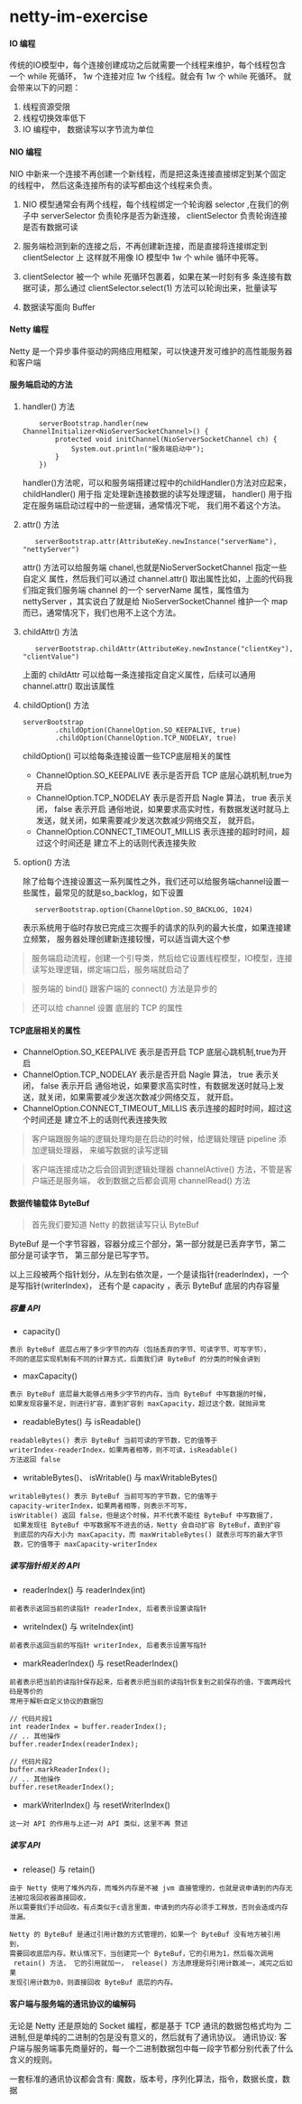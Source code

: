 # netty-im-exercise
#### IO 编程
传统的IO模型中，每个连接创建成功之后就需要一个线程来维护，每个线程包含一个
while 死循环， 1w 个连接对应 1w 个线程。就会有 1w 个 while 死循环。
就会带来以下的问题：
1. 线程资源受限
2. 线程切换效率低下
3. IO 编程中， 数据读写以字节流为单位


#### NIO 编程
NIO 中新来一个连接不再创建一个新线程，而是把这条连接直接绑定到某个固定的线程中，
然后这条连接所有的读写都由这个线程来负责。

1. NIO 模型通常会有两个线程，每个线程绑定一个轮询器 selector ,在我们的例子中
serverSelector 负责轮序是否为新连接， clientSelector 负责轮询连接是否有数据可读

2. 服务端检测到新的连接之后，不再创建新连接，而是直接将连接绑定到 clientSelector 上
这样就不用像 IO 模型中 1w 个 while 循环中死等。
3.  clientSelector 被一个 while 死循环包裹着，如果在某一时刻有多
条连接有数据可读，那么通过 clientSelector.select(1) 方法可以轮询出来，批量读写
4. 数据读写面向 Buffer


#### Netty 编程
Netty 是一个异步事件驱动的网络应用框架，可以快速开发可维护的高性能服务器和客户端

#### 服务端启动的方法
1. handler() 方法

    ```text
        serverBootstrap.handler(new ChannelInitializer<NioServerSocketChannel>() {
            protected void initChannel(NioServerSocketChannel ch) {
                System.out.println("服务端启动中");
            }
        })
    ```
    handler()方法呢，可以和服务端搭建过程中的childHandler()方法对应起来，childHandler() 用于指
    定处理新连接数据的读写处理逻辑， handler() 用于指定在服务端启动过程中的一些逻辑，通常情况下呢，
    我们用不着这个方法。

2. attr() 方法

    ```text
       serverBootstrap.attr(AttributeKey.newInstance("serverName"), "nettyServer")
    ```
    attr() 方法可以给服务端 chanel,也就是NioServerSocketChannel 指定一些自定义
    属性，然后我们可以通过 channel.attr() 取出属性比如，上面的代码我们指定我们服务端
    channel 的一个 serverName 属性，属性值为 nettyServer ，其实说白了就是给 
    NioServerSocketChannel 维护一个 map 而已，通常情况下，我们也用不上这个方法。
    
3. childAttr() 方法
    ```text
       serverBootstrap.childAttr(AttributeKey.newInstance("clientKey"), "clientValue")
    ```
    上面的 childAttr 可以给每一条连接指定自定义属性，后续可以通用 channel.attr() 取出该属性
    
4. childOption() 方法

    ```text
    serverBootstrap
            .childOption(ChannelOption.SO_KEEPALIVE, true)
            .childOption(ChannelOption.TCP_NODELAY, true)
    ```
    childOption() 可以给每条连接设置一些TCP底层相关的属性
        
    * ChannelOption.SO_KEEPALIVE 表示是否开启 TCP 底层心跳机制,true为开启
    * ChannelOption.TCP_NODELAY 表示是否开启 Nagle 算法， true 表示关闭， false 表示开启
    通俗地说，如果要求高实时性，有数据发送时就马上发送，就关闭，如果需要减少发送次数减少网络交互，
    就开启。
    * ChannelOption.CONNECT_TIMEOUT_MILLIS 表示连接的超时时间，超过这个时间还是
    建立不上的话则代表连接失败
        
5. option() 方法

    除了给每个连接设置这一系列属性之外，我们还可以给服务端channel设置一些属性，最常见的就是so_backlog，如下设置
    ```text
       serverBootstrap.option(ChannelOption.SO_BACKLOG, 1024)
    ```
    表示系统用于临时存放已完成三次握手的请求的队列的最大长度，如果连接建立频繁，
    服务器处理创建新连接较慢，可以适当调大这个参

> 服务端启动流程，创建一个引导类，然后给它设置线程模型，IO模型，连接读写处理逻辑，绑定端口后，服务端就启动了 

> 服务端的 bind() 跟客户端的 connect() 方法是异步的

> 还可以给 channel  设置 底层的 TCP 的属性

    
#### TCP底层相关的属性    
* ChannelOption.SO_KEEPALIVE 表示是否开启 TCP 底层心跳机制,true为开启
* ChannelOption.TCP_NODELAY 表示是否开启 Nagle 算法， true 表示关闭， false 表示开启
通俗地说，如果要求高实时性，有数据发送时就马上发送，就关闭，如果需要减少发送次数减少网络交互，
就开启。
* ChannelOption.CONNECT_TIMEOUT_MILLIS 表示连接的超时时间，超过这个时间还是
建立不上的话则代表连接失败
        
    
> 客户端跟服务端的逻辑处理均是在启动的时候，给逻辑处理链 pipeline 添加逻辑处理器，
来编写数据的读写逻辑

> 客户端连接成功之后会回调到逻辑处理器 channelActive() 方法，不管是客户端还是服务端，
收到数据之后都会调用 channelRead() 方法

#### 数据传输载体 ByteBuf
> 首先我们要知道 Netty 的数据读写只认 ByteBuf 

ByteBuf 是一个字节容器，容器分成三个部分，第一部分就是已丢弃字节，第二部分是可读字节，
第三部分是已写字节。

以上三段被两个指针划分，从左到右依次是，一个是读指针(readerIndex)，一个是写指针(writerIndex)，
还有个是 capacity ，表示 ByteBuf 底层的内存容量

##### 容量 API
   * capacity()
   
    表示 ByteBuf 底层占用了多少字节的内存（包括丢弃的字节、可读字节、可写字节），
    不同的底层实现机制有不同的计算方式，后面我们讲 ByteBuf 的分类的时候会讲到
    
   * maxCapacity()
    
    表示 ByteBuf 底层最大能够占用多少字节的内存，当向 ByteBuf 中写数据的时候，
    如果发现容量不足，则进行扩容，直到扩容到 maxCapacity，超过这个数，就抛异常
    
   * readableBytes() 与 isReadable()
    
    readableBytes() 表示 ByteBuf 当前可读的字节数，它的值等于 
    writerIndex-readerIndex，如果两者相等，则不可读，isReadable() 
    方法返回 false
    
   * writableBytes()、 isWritable() 与 maxWritableBytes()
    
    writableBytes() 表示 ByteBuf 当前可写的字节数，它的值等于 
    capacity-writerIndex，如果两者相等，则表示不可写，
    isWritable() 返回 false，但是这个时候，并不代表不能往 ByteBuf 中写数据了，
     如果发现往 ByteBuf 中写数据写不进去的话，Netty 会自动扩容 ByteBuf，直到扩容
     到底层的内存大小为 maxCapacity，而 maxWritableBytes() 就表示可写的最大字节
     数，它的值等于 maxCapacity-writerIndex
     
##### 读写指针相关的 API
   * readerIndex() 与 readerIndex(int)
   
    前者表示返回当前的读指针 readerIndex, 后者表示设置读指针
    
   * writeIndex() 与 writeIndex(int)
 
    前者表示返回当前的写指针 writerIndex, 后者表示设置写指针
   
   * markReaderIndex() 与 resetReaderIndex()
   
    前者表示把当前的读指针保存起来，后者表示把当前的读指针恢复到之前保存的值，下面两段代码是等价的
    常用于解析自定义协议的数据包
    
```Text
// 代码片段1
int readerIndex = buffer.readerIndex();
// .. 其他操作
buffer.readerIndex(readerIndex);
    
// 代码片段2
buffer.markReaderIndex();
// .. 其他操作
buffer.resetReaderIndex();
```
    
   * markWriterIndex() 与 resetWriterIndex()
    
    这一对 API 的作用与上述一对 API 类似，这里不再 赘述
    

     
##### 读写 API

   * release() 与 retain()

    由于 Netty 使用了堆外内存，而堆外内存是不被 jvm 直接管理的，也就是说申请到的内存无法被垃圾回收器直接回收，
    所以需要我们手动回收。有点类似于c语言里面，申请到的内存必须手工释放，否则会造成内存泄漏。

    Netty 的 ByteBuf 是通过引用计数的方式管理的，如果一个 ByteBuf 没有地方被引用到，
    需要回收底层内存。默认情况下，当创建完一个 ByteBuf，它的引用为1，然后每次调用 
     retain() 方法， 它的引用就加一， release() 方法原理是将引用计数减一，减完之后如果
    发现引用计数为0，则直接回收 ByteBuf 底层的内存。


#### 客户端与服务端的通讯协议的编解码

无论是 Netty 还是原始的 Socket 编程，都是基于 TCP 通讯的数据包格式均为
二进制,但是单纯的二进制的包是没有意义的，然后就有了通讯协议。
通讯协议: 客户端与服务端事先商量好的，每一个二进制数据包中每一段字节都分别代表了什么含义的规则。


一套标准的通讯协议都会含有: 魔数，版本号，序列化算法，指令，数据长度，数据